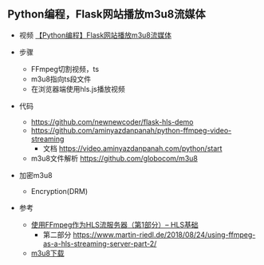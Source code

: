 ## Python编程，Flask网站播放m3u8流媒体

- 视频 [【Python编程】Flask网站播放m3u8流媒体](https://www.bilibili.com/video/BV15K4y1L7nF/)

- 步骤
    - FFmpeg切割视频，ts
    - m3u8指向ts段文件
    - 在浏览器端使用hls.js播放视频
- 代码
    - https://github.com/newnewcoder/flask-hls-demo
    - https://github.com/aminyazdanpanah/python-ffmpeg-video-streaming
        - 文档 https://video.aminyazdanpanah.com/python/start
    - m3u8文件解析 https://github.com/globocom/m3u8
- 加密m3u8
    - Encryption(DRM)
- 参考
    - [使用FFmpeg作为HLS流服务器（第1部分）– HLS基础](https://www.martin-riedl.de/2018/08/24/using-ffmpeg-as-a-hls-streaming-server-part-1/)
        - 第二部分 https://www.martin-riedl.de/2018/08/24/using-ffmpeg-as-a-hls-streaming-server-part-2/
    - [m3u8下载](https://gist.github.com/primaryobjects/7423d7982656a31e72542f60d30f9d30)